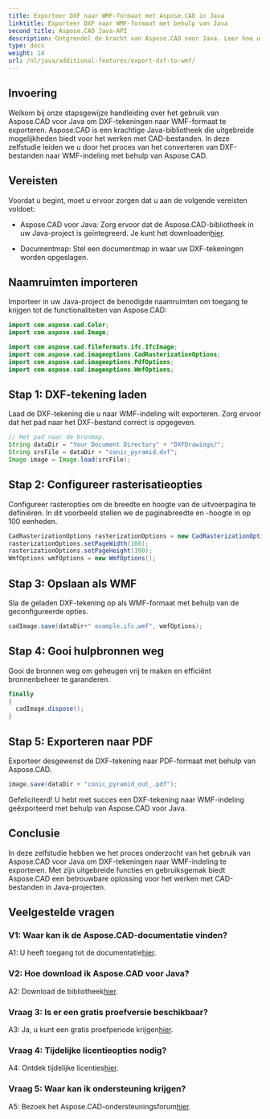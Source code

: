 ```yaml
---
title: Exporteer DXF naar WMF-formaat met Aspose.CAD in Java
linktitle: Exporteer DXF naar WMF-formaat met behulp van Java
second_title: Aspose.CAD Java-API
description: Ontgrendel de kracht van Aspose.CAD voor Java. Leer hoe u moeiteloos DXF-tekeningen naar WMF-formaat kunt exporteren met onze gedetailleerde tutorial. Download de bibliotheek, volg onze stapsgewijze handleiding en verbeter uw verwerking van CAD-bestanden.
type: docs
weight: 14
url: /nl/java/additional-features/export-dxf-to-wmf/
---
```

## Invoering

Welkom bij onze stapsgewijze handleiding over het gebruik van Aspose.CAD voor Java om DXF-tekeningen naar WMF-formaat te exporteren. Aspose.CAD is een krachtige Java-bibliotheek die uitgebreide mogelijkheden biedt voor het werken met CAD-bestanden. In deze zelfstudie leiden we u door het proces van het converteren van DXF-bestanden naar WMF-indeling met behulp van Aspose.CAD.

## Vereisten

Voordat u begint, moet u ervoor zorgen dat u aan de volgende vereisten voldoet:

-  Aspose.CAD voor Java: Zorg ervoor dat de Aspose.CAD-bibliotheek in uw Java-project is geïntegreerd. Je kunt het downloaden[hier](https://releases.aspose.com/cad/java/).

- Documentmap: Stel een documentmap in waar uw DXF-tekeningen worden opgeslagen.

## Naamruimten importeren

Importeer in uw Java-project de benodigde naamruimten om toegang te krijgen tot de functionaliteiten van Aspose.CAD:

```java
import com.aspose.cad.Color;
import com.aspose.cad.Image;

import com.aspose.cad.fileformats.ifc.IfcImage;
import com.aspose.cad.imageoptions.CadRasterizationOptions;
import com.aspose.cad.imageoptions.PdfOptions;
import com.aspose.cad.imageoptions.WmfOptions;
```

## Stap 1: DXF-tekening laden

Laad de DXF-tekening die u naar WMF-indeling wilt exporteren. Zorg ervoor dat het pad naar het DXF-bestand correct is opgegeven.

```java
// Het pad naar de bronmap.
String dataDir = "Your Document Directory" + "DXFDrawings/";
String srcFile = dataDir + "conic_pyramid.dxf";
Image image = Image.load(srcFile);
```

## Stap 2: Configureer rasterisatieopties

Configureer rasteropties om de breedte en hoogte van de uitvoerpagina te definiëren. In dit voorbeeld stellen we de paginabreedte en -hoogte in op 100 eenheden.

```java
CadRasterizationOptions rasterizationOptions = new CadRasterizationOptions();
rasterizationOptions.setPageWidth(100);
rasterizationOptions.setPageHeight(100);
WmfOptions wmfOptions = new WmfOptions();
```

## Stap 3: Opslaan als WMF

Sla de geladen DXF-tekening op als WMF-formaat met behulp van de geconfigureerde opties.

```java
cadImage.save(dataDir+" example.ifc.wmf", wmfOptions);
```

## Stap 4: Gooi hulpbronnen weg

Gooi de bronnen weg om geheugen vrij te maken en efficiënt bronnenbeheer te garanderen.

```java
finally
{
  cadImage.dispose();
}
```

## Stap 5: Exporteren naar PDF

Exporteer desgewenst de DXF-tekening naar PDF-formaat met behulp van Aspose.CAD.

```java
image.save(dataDir + "conic_pyramid_out_.pdf"); 
```

Gefeliciteerd! U hebt met succes een DXF-tekening naar WMF-indeling geëxporteerd met behulp van Aspose.CAD voor Java.

## Conclusie

In deze zelfstudie hebben we het proces onderzocht van het gebruik van Aspose.CAD voor Java om DXF-tekeningen naar WMF-indeling te exporteren. Met zijn uitgebreide functies en gebruiksgemak biedt Aspose.CAD een betrouwbare oplossing voor het werken met CAD-bestanden in Java-projecten.

## Veelgestelde vragen

### V1: Waar kan ik de Aspose.CAD-documentatie vinden?

 A1: U heeft toegang tot de documentatie[hier](https://reference.aspose.com/cad/java/).

### V2: Hoe download ik Aspose.CAD voor Java?

 A2: Download de bibliotheek[hier](https://releases.aspose.com/cad/java/).

### Vraag 3: Is er een gratis proefversie beschikbaar?

A3: Ja, u kunt een gratis proefperiode krijgen[hier](https://releases.aspose.com/).

### Vraag 4: Tijdelijke licentieopties nodig?

 A4: Ontdek tijdelijke licenties[hier](https://purchase.aspose.com/temporary-license/).

### Vraag 5: Waar kan ik ondersteuning krijgen?

 A5: Bezoek het Aspose.CAD-ondersteuningsforum[hier](https://forum.aspose.com/c/cad/19).